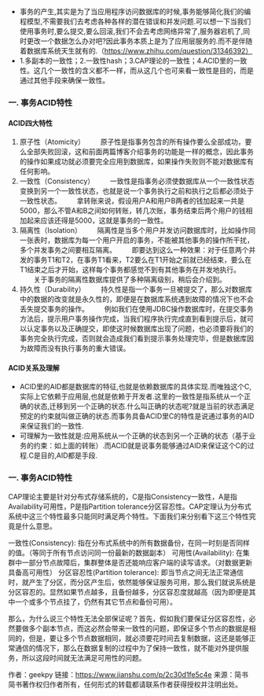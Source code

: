 - 事务的产生,其实是为了当应用程序访问数据库的时候,事务能够简化我们的编程模型,不需要我们去考虑各种各样的潜在错误和并发问题.可以想一下当我们使用事务时,要么提交,要么回滚,我们不会去考虑网络异常了,服务器宕机了,同时更改一个数据怎么办对吧?因此事务本质上是为了应用层服务的.而不是伴随着数据库系统天生就有的.（https://www.zhihu.com/question/31346392）
- 1.多副本的一致性；2.一致性hash；3.CAP理论的一致性；4.ACID里的一致性。这几个一致性的含义都不一样，而从这几个也可来看一致性是目的，而是通过其他手段来确保一致性。

### 一. 事务ACID特性
#### ACID四大特性
1. 原子性（Atomicity）
　　原子性是指事务包含的所有操作要么全部成功，要么全部失败回滚，这和前面两篇博客介绍事务的功能是一样的概念，因此事务的操作如果成功就必须要完全应用到数据库，如果操作失败则不能对数据库有任何影响。
2. 一致性（Consistency）
　　一致性是指事务必须使数据库从一个一致性状态变换到另一个一致性状态，也就是说一个事务执行之前和执行之后都必须处于一致性状态。
　　拿转账来说，假设用户A和用户B两者的钱加起来一共是5000，那么不管A和B之间如何转账，转几次账，事务结束后两个用户的钱相加起来应该还得是5000，这就是事务的一致性。
3. 隔离性（Isolation）
　　隔离性是当多个用户并发访问数据库时，比如操作同一张表时，数据库为每一个用户开启的事务，不能被其他事务的操作所干扰，多个并发事务之间要相互隔离。
　　即要达到这么一种效果：对于任意两个并发的事务T1和T2，在事务T1看来，T2要么在T1开始之前就已经结束，要么在T1结束之后才开始，这样每个事务都感觉不到有其他事务在并发地执行。
　　关于事务的隔离性数据库提供了多种隔离级别，稍后会介绍到。
4. 持久性（Durability）
　　持久性是指一个事务一旦被提交了，那么对数据库中的数据的改变就是永久性的，即便是在数据库系统遇到故障的情况下也不会丢失提交事务的操作。
　　例如我们在使用JDBC操作数据库时，在提交事务方法后，提示用户事务操作完成，当我们程序执行完成直到看到提示后，就可以认定事务以及正确提交，即使这时候数据库出现了问题，也必须要将我们的事务完全执行完成，否则就会造成我们看到提示事务处理完毕，但是数据库因为故障而没有执行事务的重大错误。

#### ACID关系及理解
- ACID里的AID都是数据库的特征,也就是依赖数据库的具体实现.而唯独这个C,实际上它依赖于应用层,也就是依赖于开发者.这里的一致性是指系统从一个正确的状态,迁移到另一个正确的状态.什么叫正确的状态呢?就是当前的状态满足预定的约束就叫做正确的状态.而事务具备ACID里C的特性是说通过事务的AID来保证我们的一致性.
- 可理解为一致性就是:应用系统从一个正确的状态到另一个正确的状态（基于业务的约束：如上面的转账）.而ACID就是说事务能够通过AID来保证这个C的过程.C是目的,AID都是手段.







### 一. 事务ACID特性
CAP理论主要是针对分布式存储系统的，C是指Consistency一致性，A是指Availability可用性，P是指Partition tolerance分区容忍性。CAP定理认为分布式系统中这三个特性最多只能同时满足两个特性。下面我们来分别看下这三个特性究竟是什么意思。

一致性(Consistency): 指在分布式系统中的所有数据备份，在同一时刻是否同样的值。（等同于所有节点访问同一份最新的数据副本）
可用性(Availability): 在集群中一部分节点故障后，集群整体是否还能响应客户端的读写请求。（对数据更新具备高可用性）
分区容忍性(Partition tolerance): 即当节点之间无法正常通信时，就产生了分区，而分区产生后，依然能够保证服务可用，那么我们就说系统是分区容忍的。显然如果节点越多，且备份越多，分区容忍度就越高（因为即便是其中一个或多个节点挂了，仍然有其它节点和备份可用）。

那么，为什么说三个特性无法全部保证呢？首先，假如我们要保证分区容忍性，必然要做多个副本节点，而这必然会带来一致性的问题，即保证多个节点的数据是相同的，但是，要让多个节点数据相同，就必须要花时间去复制数据，这还是能够正常通信的情况下，那么在数据复制的过程中为了保持一致性，就不能对外提供服务，所以这段时间就无法满足可用性的问题。

作者：geekpy
链接：https://www.jianshu.com/p/2c30d1fe5c4e
来源：简书
简书著作权归作者所有，任何形式的转载都请联系作者获得授权并注明出处。
